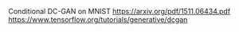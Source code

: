 Conditional DC-GAN on MNIST
https://arxiv.org/pdf/1511.06434.pdf
https://www.tensorflow.org/tutorials/generative/dcgan